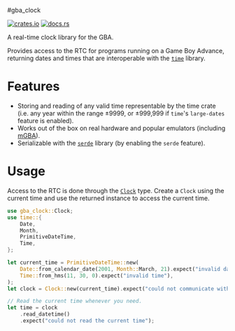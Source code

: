 #gba_clock

[![crates.io](https://img.shields.io/crates/v/gba_clock)](https://crates.io/crates/gba_clock)
[![docs.rs](https://docs.rs/gba_clock/badge.svg)](https://docs.rs/gba_clock)

A real-time clock library for the GBA.

Provides access to the RTC for programs running on a Game Boy Advance, returning dates and times that are interoperable with the [`time`](https://crates.io/crates/time) library.

# Features
- Storing and reading of any valid time representable by the time crate (i.e. any year within the range ±9999, or ±999,999 if `time`'s `large-dates` feature is enabled).
- Works out of the box on real hardware and popular emulators (including [mGBA](https://mgba.io/)).
- Serializable with the [`serde`](https://crates.io/crates/serde) library (by enabling the `serde` feature).

# Usage
Access to the RTC is done through the [`Clock`](https://docs.rs/gba_clock/latest/gba_clock/struct.Clock.html) type. Create a `Clock` using the current time and use the returned instance to access the current time.

``` rust
use gba_clock::Clock;
use time::{
    Date,
    Month,
    PrimitiveDateTime,
    Time,
};

let current_time = PrimitiveDateTime::new(
    Date::from_calendar_date(2001, Month::March, 21).expect("invalid date"),
    Time::from_hms(11, 30, 0).expect("invalid time"),
);
let clock = Clock::new(current_time).expect("could not communicate with the RTC");

// Read the current time whenever you need.
let time = clock
    .read_datetime()
    .expect("could not read the current time");
```
